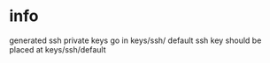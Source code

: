 # info
generated ssh private keys go in keys/ssh/
default ssh key should be placed at keys/ssh/default

